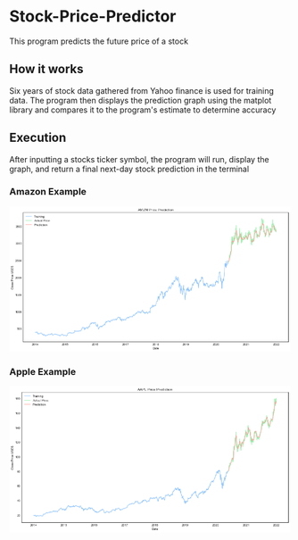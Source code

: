 # Stock-Price-Predictor

This program predicts the future price of a stock

## How it works

Six years of stock data gathered from Yahoo finance is used for training data. The program then displays the prediction graph using the matplot library and compares it to the program's estimate to determine accuracy

## Execution

After inputting a stocks ticker symbol, the program will run, display the graph, and return a final next-day stock prediction in the terminal

### Amazon Example

![](images/AmazonPricePrediction.png)

### Apple Example

![](images/ApplePricePrediction.png)
